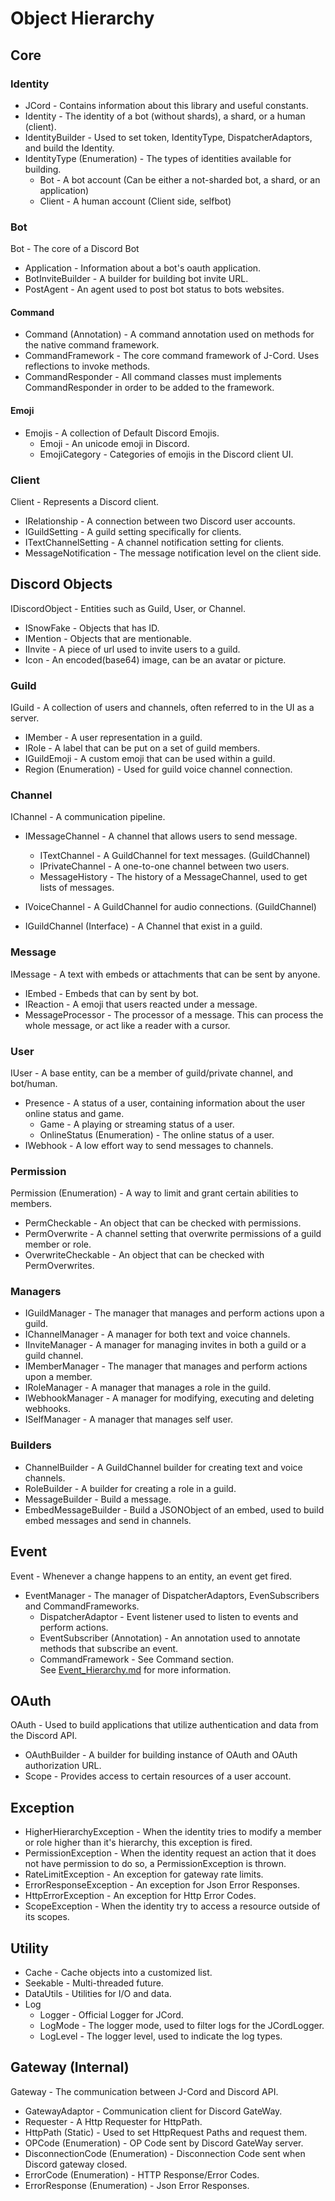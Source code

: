 # Object Hierarchy

## Core

### Identity
 - JCord - Contains information about this library and useful constants.
 - Identity - The identity of a bot (without shards), a shard, or a human (client).
 - IdentityBuilder - Used to set token, IdentityType, DispatcherAdaptors, and build the Identity.
 - IdentityType (Enumeration) - The types of identities available for building.
   - Bot - A bot account (Can be either a not-sharded bot, a shard, or an application)
   - Client - A human account (Client side, selfbot)

### Bot
Bot - The core of a Discord Bot
 - Application - Information about a bot's oauth application.
 - BotInviteBuilder - A builder for building bot invite URL.
 - PostAgent - An agent used to post bot status to bots websites.

#### Command
 - Command (Annotation) -  A command annotation used on methods for the native command framework.
 - CommandFramework - The core command framework of J-Cord. Uses reflections to invoke methods.
 - CommandResponder - All command classes must implements CommandResponder in order to be added to the framework.

#### Emoji
 - Emojis - A collection of Default Discord Emojis.
   - Emoji - An unicode emoji in Discord.
   - EmojiCategory - Categories of emojis in the Discord client UI.

### Client
Client - Represents a Discord client.
 - IRelationship - A connection between two Discord user accounts.
 - IGuildSetting - A guild setting specifically for clients.
 - ITextChannelSetting - A channel notification setting for clients.
 - MessageNotification - The message notification level on the client side.

## Discord Objects
IDiscordObject - Entities such as Guild, User, or Channel.
 - ISnowFake  - Objects that has ID.
 - IMention - Objects that are mentionable.
 - IInvite - A piece of url used to invite users to a guild.
 - Icon - An encoded(base64) image, can be an avatar or picture.

### Guild
IGuild - A collection of users and channels, often referred to in the UI as a server.
 - IMember - A user representation in a guild.
 - IRole - A label that can be put on a set of guild members.
 - IGuildEmoji - A custom emoji that can be used within a guild.
 - Region (Enumeration) - Used for guild voice channel connection.

### Channel
IChannel - A communication pipeline.
 - IMessageChannel - A channel that allows users to send message.
   - ITextChannel - A GuildChannel for text messages. (GuildChannel)
   - IPrivateChannel - A one-to-one channel between two users.
   - MessageHistory - The history of a MessageChannel, used to get lists of messages.

 - IVoiceChannel - A GuildChannel for audio connections. (GuildChannel)
 - IGuildChannel (Interface) - A Channel that exist in a guild.

### Message
IMessage - A text with embeds or attachments that can be sent by anyone.
 - IEmbed - Embeds that can by sent by bot.
 - IReaction - A emoji that users reacted under a message.
 - MessageProcessor - The processor of a message. This can process the whole message, or act like a reader with a cursor.

### User
IUser - A base entity, can be a member of guild/private channel, and bot/human.
 - Presence - A status of a user, containing information about the user online status and game.
   - Game - A playing or streaming status of a user.
   - OnlineStatus (Enumeration) - The online status of a user.
 - IWebhook - A low effort way to send messages to channels.

### Permission
Permission (Enumeration) - A way to limit and grant certain abilities to members.
 - PermCheckable - An object that can be checked with permissions.
 - PermOverwrite - A channel setting that overwrite permissions of a guild member or role.
 - OverwriteCheckable - An object that can be checked with PermOverwrites.

### Managers
 - IGuildManager - The manager that manages and perform actions upon a guild.
 - IChannelManager - A manager for both text and voice channels.
 - IInviteManager - A manager for managing invites in both a guild or a guild channel.
 - IMemberManager - The manager that manages and perform actions upon a member.
 - IRoleManager - A manager that manages a role in the guild.
 - IWebhookManager - A manager for modifying, executing and deleting webhooks.
 - ISelfManager - A manager that manages self user.

### Builders
 - ChannelBuilder - A GuildChannel builder for creating text and voice channels.
 - RoleBuilder - A builder for creating a role in a guild.
 - MessageBuilder - Build a message.
 - EmbedMessageBuilder - Build a JSONObject of an embed, used to build
   embed messages and send in channels.

## Event
Event - Whenever a change happens to an entity, an event get fired.
 - EventManager - The manager of DispatcherAdaptors, EvenSubscribers and CommandFrameworks.
   - DispatcherAdaptor - Event listener used to listen to events and perform actions.
   - EventSubscriber (Annotation) - An annotation used to annotate methods that subscribe an event.
   - CommandFramework - See Command section. <br />
See [Event_Hierarchy.md](/docs/Event_Hierarchy.md) for more information.

## OAuth
OAuth - Used to build applications that utilize authentication and data from the Discord API.
 - OAuthBuilder - A builder for building instance of OAuth and OAuth authorization URL.
 - Scope - Provides access to certain resources of a user account.

## Exception
 - HigherHierarchyException - When the identity tries to modify a member or role higher than it's hierarchy, this exception is fired.
 - PermissionException - When the identity request an action that it does not have permission to do so, a PermissionException is thrown.
 - RateLimitException - An exception for gateway rate limits.
 - ErrorResponseException - An exception for Json Error Responses.
 - HttpErrorException - An exception for Http Error Codes.
 - ScopeException - When the identity try to access a resource outside of its scopes.

## Utility
 - Cache - Cache objects into a customized list.
 - Seekable - Multi-threaded future.
 - DataUtils - Utilities for I/O and data.
 - Log
   - Logger - Official Logger for JCord.
   - LogMode - The logger mode, used to filter logs for the JCordLogger.
   - LogLevel - The logger level, used to indicate the log types.

## Gateway (Internal)
Gateway - The communication between J-Cord and Discord API.
 - GatewayAdaptor - Communication client for Discord GateWay.
 - Requester - A Http Requester for HttpPath.
 - HttpPath (Static) - Used to set HttpRequest Paths and request them.
 - OPCode (Enumeration) - OP Code sent by Discord GateWay server.
 - DisconnectionCode (Enumeration) - Disconnection Code sent when Discord gateway closed.
 - ErrorCode (Enumeration) - HTTP Response/Error Codes.
 - ErrorResponse (Enumeration) - Json Error Responses.